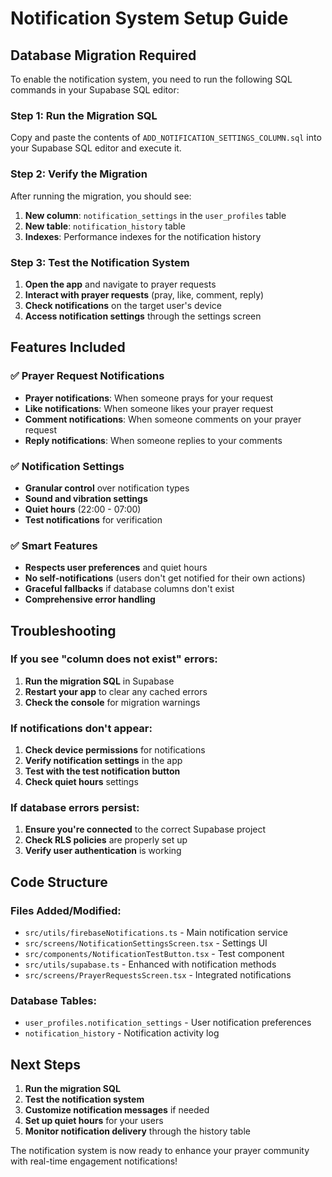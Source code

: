 # Notification System Setup Guide

## Database Migration Required

To enable the notification system, you need to run the following SQL commands in your Supabase SQL editor:

### Step 1: Run the Migration SQL

Copy and paste the contents of `ADD_NOTIFICATION_SETTINGS_COLUMN.sql` into your Supabase SQL editor and execute it.

### Step 2: Verify the Migration

After running the migration, you should see:

1. **New column**: `notification_settings` in the `user_profiles` table
2. **New table**: `notification_history` table
3. **Indexes**: Performance indexes for the notification history

### Step 3: Test the Notification System

1. **Open the app** and navigate to prayer requests
2. **Interact with prayer requests** (pray, like, comment, reply)
3. **Check notifications** on the target user's device
4. **Access notification settings** through the settings screen

## Features Included

### ✅ **Prayer Request Notifications**
- **Prayer notifications**: When someone prays for your request
- **Like notifications**: When someone likes your prayer request  
- **Comment notifications**: When someone comments on your prayer request
- **Reply notifications**: When someone replies to your comments

### ✅ **Notification Settings**
- **Granular control** over notification types
- **Sound and vibration settings**
- **Quiet hours** (22:00 - 07:00)
- **Test notifications** for verification

### ✅ **Smart Features**
- **Respects user preferences** and quiet hours
- **No self-notifications** (users don't get notified for their own actions)
- **Graceful fallbacks** if database columns don't exist
- **Comprehensive error handling**

## Troubleshooting

### If you see "column does not exist" errors:

1. **Run the migration SQL** in Supabase
2. **Restart your app** to clear any cached errors
3. **Check the console** for migration warnings

### If notifications don't appear:

1. **Check device permissions** for notifications
2. **Verify notification settings** in the app
3. **Test with the test notification button**
4. **Check quiet hours** settings

### If database errors persist:

1. **Ensure you're connected** to the correct Supabase project
2. **Check RLS policies** are properly set up
3. **Verify user authentication** is working

## Code Structure

### Files Added/Modified:

- `src/utils/firebaseNotifications.ts` - Main notification service
- `src/screens/NotificationSettingsScreen.tsx` - Settings UI
- `src/components/NotificationTestButton.tsx` - Test component
- `src/utils/supabase.ts` - Enhanced with notification methods
- `src/screens/PrayerRequestsScreen.tsx` - Integrated notifications

### Database Tables:

- `user_profiles.notification_settings` - User notification preferences
- `notification_history` - Notification activity log

## Next Steps

1. **Run the migration SQL**
2. **Test the notification system**
3. **Customize notification messages** if needed
4. **Set up quiet hours** for your users
5. **Monitor notification delivery** through the history table

The notification system is now ready to enhance your prayer community with real-time engagement notifications!
